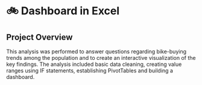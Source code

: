 # 🚲 Dashboard in Excel
## Project Overview
This analysis was performed to answer questions regarding bike-buying trends among the population and to create an interactive visualization of the key findings. The analysis included basic data cleaning, creating value ranges using IF statements, establishing PivotTables and building a dashboard.
